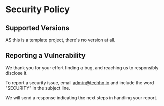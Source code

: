 # Security Policy

## Supported Versions
AS this is a template project, there's no version at all.

## Reporting a Vulnerability

We thank you for your effort finding a bug, and reaching us to responsibly disclose it.

To report a security issue, email admin@techhq.io and include the word "SECURITY" in the subject line.

We will send a response indicating the next steps in handling your report.

